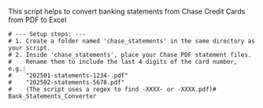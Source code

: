 This script helps to convert banking statements from Chase Credit Cards from PDF to Excel
    
    # --- Setup steps: ---
    # 1. Create a folder named 'chase_statements' in the same directory as your script.
    # 2. Inside 'chase_statements', place your Chase PDF statement files.
    #    Rename them to include the last 4 digits of the card number, e.g.:
    #    "202501-statements-1234-.pdf"
    #    "202502-statements-5678.pdf"
    #    (The script uses a regex to find -XXXX- or -XXXX.pdf)# Bank_Statements_Converter

